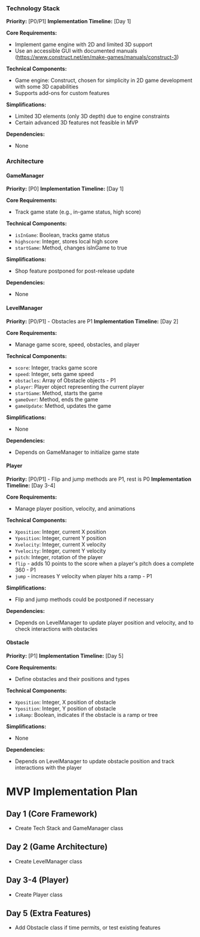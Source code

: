 ### Technology Stack

**Priority:** [P0/P1]
**Implementation Timeline:** [Day 1]

**Core Requirements:**
- Implement game engine with 2D and limited 3D support
- Use an accessible GUI with documented manuals (https://www.construct.net/en/make-games/manuals/construct-3)

**Technical Components:**
- Game engine: Construct, chosen for simplicity in 2D game development with some 3D capabilities
- Supports add-ons for custom features

**Simplifications:**
- Limited 3D elements (only 3D depth) due to engine constraints
- Certain advanced 3D features not feasible in MVP

**Dependencies:**
- None

### Architecture

#### GameManager

**Priority:** [P0]
**Implementation Timeline:** [Day 1]

**Core Requirements:**
- Track game state (e.g., in-game status, high score)

**Technical Components:**
- `isInGame`: Boolean, tracks game status
- `highscore`: Integer, stores local high score
- `startGame`: Method, changes isInGame to true

**Simplifications:**
- Shop feature postponed for post-release update

**Dependencies:**
- None

#### LevelManager

**Priority:** [P0/P1] - Obstacles are P1
**Implementation Timeline:** [Day 2]

**Core Requirements:**
- Manage game score, speed, obstacles, and player

**Technical Components:**
- `score`: Integer, tracks game score
- `speed`: Integer, sets game speed
- `obstacles`: Array of Obstacle objects - P1
- `player`: Player object representing the current player
- `startGame`: Method, starts the game
- `gameOver`: Method, ends the game
- `gameUpdate`: Method, updates the game

**Simplifications:**
- None

**Dependencies:**
- Depends on GameManager to initialize game state

#### Player

**Priority:** [P0/P1] - Flip and jump methods are P1, rest is P0
**Implementation Timeline:** [Day 3-4]

**Core Requirements:**
- Manage player position, velocity, and animations

**Technical Components:**
- `Xposition`: Integer, current X position
- `Yposition`: Integer, current Y position
- `Xvelocity`: Integer, current X velocity
- `Yvelocity`: Integer, current Y velocity
- `pitch`: Integer, rotation of the player
- `flip` - adds 10 points to the score when a player's pitch does a complete 360 - P1
- `jump` - increases Y velocity when player hits a ramp - P1

**Simplifications:**
- Flip and jump methods could be postponed if necessary

**Dependencies:**
- Depends on LevelManager to update player position and velocity, and to check interactions with obstacles

#### Obstacle

**Priority:** [P1]
**Implementation Timeline:** [Day 5]

**Core Requirements:**
- Define obstacles and their positions and types

**Technical Components:**
- `Xposition`: Integer, X position of obstacle
- `Yposition`: Integer, Y position of obstacle
- `isRamp`: Boolean, indicates if the obstacle is a ramp or tree

**Simplifications:**
- None

**Dependencies:**
- Depends on LevelManager to update obstacle position and track interactions with the player

# MVP Implementation Plan

## Day 1 (Core Framework)
- Create Tech Stack and GameManager class

## Day 2 (Game Architecture)
- Create LevelManager class

## Day 3-4 (Player)
- Create Player class

## Day 5 (Extra Features)
- Add Obstacle class if time permits, or test existing features